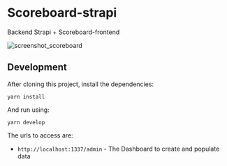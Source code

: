 # Scoreboard-strapi
Backend Strapi + Scoreboard-frontend

![screenshot_scoreboard](https://user-images.githubusercontent.com/26152785/107591004-0c693580-6be0-11eb-9421-59f681e9afbf.JPG)

## Development

After cloning this project, install the dependencies:

```
yarn install
```

And run using:

```
yarn develop
```

The urls to access are:

- `http://localhost:1337/admin` - The Dashboard to create and populate data
